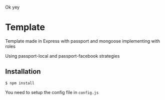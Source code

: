 Ok
yey
# Template

Template made in Express with passport and mongoose implementing with roles

Using passport-local and passport-facebook strategies

## Installation

```
$ npm install
```
You need to setup the config file in `config.js`
